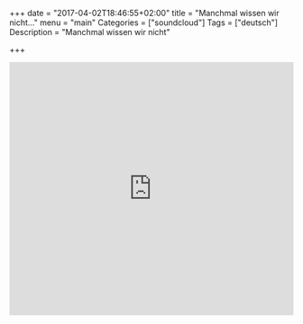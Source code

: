 +++
date = "2017-04-02T18:46:55+02:00"
title = "Manchmal wissen wir nicht..."
menu = "main"
Categories = ["soundcloud"]
Tags = ["deutsch"]
Description = "Manchmal wissen wir nicht"

+++


<iframe width="100%" height="450" scrolling="no" frameborder="no" src="https://w.soundcloud.com/player/?url=https%3A//api.soundcloud.com/tracks/314785582&amp;auto_play=false&amp;hide_related=false&amp;show_comments=true&amp;show_user=true&amp;show_reposts=false&amp;visual=true"></iframe>